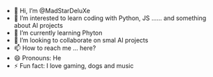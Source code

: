 - 👋 Hi, I’m @MadStarDeluXe
- 👀 I’m interested to learn coding with Python, JS ...... and something about AI projects
- 🌱 I’m currently learning Phyton
- 💞️ I’m looking to collaborate on smal AI projects
- 📫 How to reach me ... here?
- 😄 Pronouns: He
- ⚡ Fun fact: I love gaming, dogs and music

<!---
MadStarDeluXe/MadStarDeluXe is a ✨ special ✨ repository because its `README.md` (this file) appears on your GitHub profile.
You can click the Preview link to take a look at your changes.
--->
